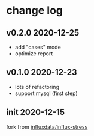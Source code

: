 # change log

## v0.2.0 2020-12-25

- add "cases" mode
- optimize report

## v0.1.0 2020-12-23

- lots of refactoring
- support mysql (first step)

## init 2020-12-15

fork from [influxdata/influx-stress](https://github.com/influxdata/influx-stress)
